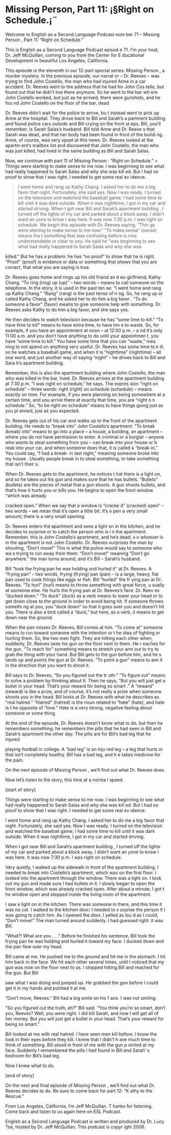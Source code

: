 # Missing Person, Part 11: ¡§Right on Schedule.¡¨

Welcome to English as a Second Language Podcast num ber 71 – Missing Person , Part 11: “Right on Schedule.”

This is English as a Second Language Podcast episod e 71. I’m your host, Dr. Jeff McQuillan, coming to you from the Center for E ducational Development in beautiful Los Angeles, California.

This episode is the eleventh in our 12-part special  series: Missing Person , a murder mystery. In the previous episode, our narrat or – Dr. Reeves – was trying to find John Costello, the man who had injured Anne  in a car accident. Dr. Reeves went to the address that he had for John Cos tello, but found out that he didn’t live there anymore. So he went to the bar wh ere John Costello worked, but just as he arrived, there were gunshots, and he fou nd John Costello on the floor of the bar, dead.

Dr. Reeves didn’t wait for the police to arrive, bu t instead went to pick up Anne at the hospital. They drove back to Bill and Sarah’s a partment building and found police cars outside and Bill crying on the front st eps. Bill, you’ll remember, is Sarah Salas’s husband. Bill told Anne and Dr. Reeve s that Sarah was dead, and that her body had been found in front of the buildi ng. Anne, of course, was very upset at this news. Dr. Reeves looked at the apartm ent’s mailbox list and discovered that John Costello, the man who was just  killed, had lived in the same building as Bill and Sarah Salas.

Now, we continue with part 11 of Missing Person : “Right on Schedule.” > Things were starting to make sense to me now. I was  beginning to see what had really happened to Sarah Salas and why she was kill ed. But I had no proof to show that I was right. I needed to get some real ev idence.
> I went home and rang up Kathy Chang. I asked her to  do me a big favor that night. Fortunately, she said yes. Now I was ready. I turned on the television and watched the baseball game; I had some time to kill until it was dark outside. When it was nighttime, I got in my car and started driving.
> When I got near Bill and Sarah’s apartment building , I turned off the lights of my car and parked about a block away. I didn’t want an yone to know I was here. It was now 7:30 p.m. I was right on schedule.
> We begin this episode with Dr. Reeves saying, “Thin gs were starting to make sense to me now.” “To make sense” (sense) means tha t something that was confusing before is now understandable or clear to you. He said he “was beginning to see what had really happened to Sarah Salas and why she was

killed.” But he has a problem: he has “no proof” to  show that he is right. “Proof” (proof) is evidence or data or something that shows  that you are correct, that what you are saying is true.

Dr. Reeves goes home and rings up his old friend an d ex-girlfriend, Kathy Chang. “To ring (ring) up (up)” – two words – means  to call someone on the telephone. In the story, it is used in the past ten se: “I went home and rang up Kathy Chang.” “Rang” (rang) is the past tense of ri ng. So, he rang up or called Kathy Chang, and he asked her to do him a big favor . “To do someone a favor” (favor) means to give someone help with something. Dr. Reeves asks Kathy to do him a big favor, and she says yes.

He then decides to watch television because he has “some time to kill.” “To have time to kill” means to have extra time, to have tim e to waste. So, for example, if you have an appointment at noon – at 12:00 p.m. – a nd it’s only 11:00 a.m. and you don’t have anything to do until your appointmen t, you have “some time to kill.” You have some time that you can “waste,” mea ning to not spend on anything very useful. Dr. Reeves has some time to k ill, so he watches a baseball game, and when it is “nighttime” (nighttime) – all one word, and just another way of saying “night” – he drives back to Bill and Sara h’s apartment building.

Remember, this is also the apartment building where  John Costello, the man who was killed in the bar, lived. Dr. Reeves arrives at  the apartment building at 7:30 p.m. “I was right on schedule,” he says. The expres sion “right on schedule” – three words: right (right) on schedule (schedule) –  means exactly on time. For example, if you were planning on being somewhere at  a certain time, and you arrive there at exactly that time, you are “right o n schedule.” So, “to be right on schedule” means to have things going just as you pl anned, just as you expected.

Dr. Reeves gets out of his car and walks up to the front of the apartment building. He needs to “break into” John Costello’s apartment.  “To break (break) into” means to go into a place – a house, a building, an apartment – where you do not have permission to enter. A criminal or a burglar –  anyone who wants to steal something from you – can break into your house or b reak into your car, and when someone does that, it is called a “break-in.” You could say, “I had a break- in last night,” meaning someone broke into my house . Usually people break in to steal something, to take something that isn’t their s.

When Dr. Reeves gets to the apartment, he notices t hat there is a light on, and so he takes out his gun and makes sure that he has bullets. “Bullets” (bullets) are the pieces of metal that a gun shoots. A gun shoots  bullets, and that’s how it hurts you or kills you. He begins to open the front  window “which was already

cracked open.” When we say that a window is “cracke d” (cracked) open” – two words – we mean that it’s open a little bit. It’s o pen a very small amount; there is a very small opening.

Dr. Reeves enters the apartment and sees a light on  in the kitchen, and he decides to surprise or to catch the person who is i n the apartment. Remember, this is John Costello’s apartment, and he’s dead, s o whoever is in the apartment is not John Costello. Dr. Reeves surprises the man by shouting, “Don’t move!” This is what the police would say to someone who wa s trying to run away from them: “Don’t move!” meaning “Don’t go anywhere.” the man turns around, and it’s Bill – Sarah’s husband.

Bill “took the frying pan he was holding and hurled  it” at Dr. Reeves. A “frying pan” – two words, frying (frying) pan (pan) – is a large, heavy, flat pan used to cook things like eggs or fish. Bill “hurled” the fr ying pan at Dr. Reeves. “To hurl” (hurl) means to throw something with great force, u sually at someone else. He hurls the frying pan at Dr. Reeves’s face. Dr. Reev es “ducked down.” “To duck” (duck) as a verb means to lower your head or to get  down close to the ground in order to avoid being hit. If someone throws somethi ng at you, you “duck down” so that it goes over you and doesn’t hit you. There  is also a bird called a “duck,” but here, as a verb, it means to get down near the ground.

When the pan misses Dr. Reeves, Bill comes at him. “To come at” someone means to run toward someone with the intention or t he idea of fighting or hurting them. So, the two men fight. They are hitting each other when, suddenly, Dr. Reeves sees his gun on the floor next to them. He r eaches for the gun. “To reach for” something means to stretch your arm out to try  to grab the thing with your hand. But Bill gets to the gun before him, and he s tands up and points the gun at Dr. Reeves. “To point a gun” means to aim it in the  direction that you want to shoot it.

Bill says to Dr. Reeves, “So you figured out the tr uth.” “To figure out” means to solve a problem by thinking about it. Then he says,  “But you will just get a bullet in your head. That’s your reward for being so smart .” A “reward” (reward) is like a prize, and of course, it’s not really a prize when someone shoots you in the head. Bill looks at Dr. Reeves with what he describes as “real hatred.” “Hatred” (hatred) is the noun related to “hate” (hate), and hate is t he opposite of “love.” Hate is a very strong, negative feeling about someone or some thing.

At the end of the episode, Dr. Reeves doesn’t know what to do, but then he remembers something: he remembers the pills that he  had seen in Bill and Sarah’s apartment the other day. The pills are for Bill’s bad leg that he injured

playing football in college. A “bad leg” is an inju red leg – a leg that hurts or that isn’t completely healthy. Bill has a bad leg, and h e takes medicine for the pain.

On the next episode of Missing Person , we’ll find out what Dr. Reeves does.

Now let’s listen to the story, this time at a norma l speed.

[start of story]

Things were starting to make sense to me now. I was  beginning to see what had really happened to Sarah Salas and why she was kill ed. But I had no proof to show that I was right. I needed to get some real ev idence.

I went home and rang up Kathy Chang. I asked her to  do me a big favor that night. Fortunately, she said yes. Now I was ready. I turned on the television and watched the baseball game; I had some time to kill until it was dark outside. When it was nighttime, I got in my car and started driving.

When I got near Bill and Sarah’s apartment building , I turned off the lights of my car and parked about a block away. I didn’t want an yone to know I was here. It was now 7:30 p.m. I was right on schedule.

Very quietly, I walked up the sidewalk in front of the apartment building. I needed to break into Costello’s apartment, which was on the first floor. I looked into the apartment through the window. There was a light on.  I took out my gun and made sure I had bullets in it. I slowly began to open the front window, which was already cracked open. After about a minute, I got t he window open and stepped inside the living room of the apartment.

I saw a light on in the kitchen. There was someone in there, and this time it was no cat. I walked to the kitchen door; I needed to s urprise the person if I was going to catch him. As I opened the door, I yelled as lou d as I could, “Don’t move!” The man turned around suddenly. I had guessed right: it  was Bill.

“What?! What are you . . .” Before he finished his sentence, Bill took the frying pan he was holding and hurled it toward my face. I ducked down and the pan flew over my head.

Bill came at me. He pushed me to the ground and hit  me in the stomach. I hit him back in the face. We hit each other several times, until I noticed that my gun was now on the floor next to us. I stopped hitting Bill  and reached for the gun. But Bill

saw what I was doing and jumped up. He grabbed the gun before I could get it in my hands and pointed it at me.

“Don’t move, Reeves.” Bill had a big smile on his f ace. I was not smiling.

“So you figured out the truth, eh?” Bill said. “You  think you’re so smart, don’t you, Reeves? Well, you were right. I did kill Sarah, and  now I will get all of her money. But you will just get a bullet in your head. That’s  your reward for being so smart.”

Bill looked at me with real hatred. I have seen men  kill before. I know the look in their eyes before they kill. I knew that I didn’t h ave much time to think of something. Bill stood in front of me with the gun p ointed at my face. Suddenly I remembered the pills I had found in Bill and Sarah’ s bedroom for Bill’s bad leg.

Now I knew what to do.

[end of story]

On the next and final episode of Missing Person , we’ll find out what Dr. Reeves decides to do. Be sure to come back for part 12: “K athy to the Rescue.”

From Los Angeles, California, I’m Jeff McQuillan. T hanks for listening. Come back and listen to us again here on ESL Podcast.

English as a Second Language Podcast is written and  produced by Dr. Lucy Tse, hosted by Dr. Jeff McQuillan. This podcast is copyr ight 2006.

